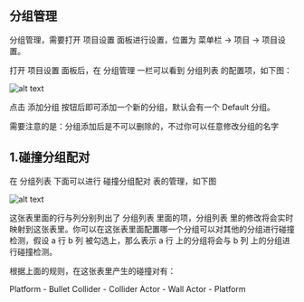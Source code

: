 
## 分组管理
分组管理，需要打开 项目设置 面板进行设置，位置为 菜单栏 -> 项目 -> 项目设置。

打开 项目设置 面板后，在 分组管理 一栏可以看到 分组列表 的配置项，如下图：

![alt text](https://docs.cocos.com/creator/2.4/manual/assets/group.BV_GsmUH.png)

点击 添加分组 按钮后即可添加一个新的分组，默认会有一个 Default 分组。

需要注意的是：分组添加后是不可以删除的，不过你可以任意修改分组的名字

## 1.碰撞分组配对
在 分组列表 下面可以进行 碰撞分组配对 表的管理，如下图

![alt text](https://docs.cocos.com/creator/2.4/manual/assets/collision-group.C9ypjflH.png)


这张表里面的行与列分别列出了 分组列表 里面的项，分组列表 里的修改将会实时映射到这张表里。你可以在这张表里面配置哪一个分组可以对其他的分组进行碰撞检测，假设 a 行 b 列 被勾选上，那么表示 a 行 上的分组将会与 b 列 上的分组进行碰撞检测。

根据上面的规则，在这张表里产生的碰撞对有：

Platform - Bullet Collider - Collider Actor - Wall Actor - Platform